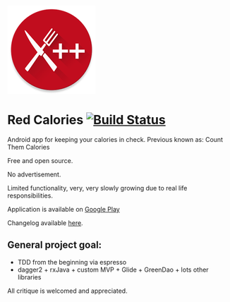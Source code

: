 ![Red Calories](web_ctc_logo.png)
# Red Calories [![Build Status](https://travis-ci.org/st1hy/Red-Calories.svg?branch=master)](https://travis-ci.org/st1hy/Red-Calories)
Android app for keeping your calories in check.
Previous known as: Count Them Calories

Free and open source.

No advertisement.

Limited functionality, very, very slowly growing due to real life responsibilities.

Application is available on [Google Play](https://play.google.com/store/apps/details?id=com.github.st1hy.countthemcalories)

Changelog available [here](https://github.com/st1hy/Count-Them-Calories/releases).

## General project goal:
* TDD from the beginning via espresso
* dagger2 + rxJava + custom MVP + Glide + GreenDao + lots other libraries

All critique is welcomed and appreciated.